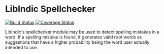 # LibIndic Spellchecker

[![Build Status](https://travis-ci.org/libindic/spellchecker.svg?branch=master)](https://travis-ci.org/libindic/spellchecker)
[![Coverage Status](https://coveralls.io/repos/github/libindic/spellchecker/badge.svg?branch=master)](https://coveralls.io/github/libindic/spellchecker?branch=master)

LibIndic's spellchecker module may be used to detect spelling mistakes in a
word. If a spelling mistake is found, it generates valid root words as
suggestions that have a higher probability being the word user actually 
intended to use.
